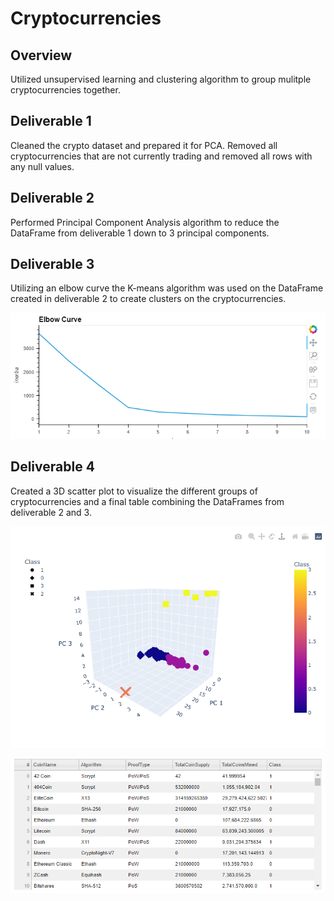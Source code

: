 # Cryptocurrencies

## Overview
Utilized unsupervised learning and clustering algorithm to group mulitple cryptocurrencies together.

## Deliverable 1
Cleaned the crypto dataset and prepared it for PCA. Removed all cryptocurrencies that are not currently trading and removed all rows with any null values. 

## Deliverable 2
Performed Principal Component Analysis algorithm to reduce the DataFrame from deliverable 1 down to 3 principal components.

## Deliverable 3
Utilizing an elbow curve the K-means algorithm was used on the DataFrame created in deliverable 2 to create clusters on the cryptocurrencies. 

![elbow.png](https://github.com/Tbrads325/Cryptocurrencies/blob/main/images/elbow.png)

## Deliverable 4
Created a 3D scatter plot to visualize the different groups of cryptocurrencies and a final table combining the DataFrames from deliverable 2 and 3.

![Scatter.png](https://github.com/Tbrads325/Cryptocurrencies/blob/main/images/Scatter.png)

![table.png](https://github.com/Tbrads325/Cryptocurrencies/blob/main/images/table.png)